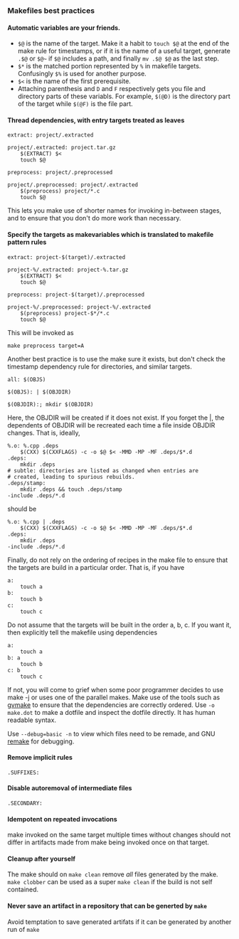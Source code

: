 ### Makefiles best practices


#### Automatic variables are your friends.

* `$@` is the name of the target. Make it a habit to `touch $@` at the end of the make rule for timestamps, or if it is the name of a useful target, generate `.$@` or `$@~` if `$@` includes a path, and finally `mv .$@ $@` as the last step.
* `$*` is the matched portion represented by `%` in makefile targets. Confusingly `$%` is used for another purpose.
* `$<` is the name of the first prerequisite.
* Attaching parenthesis and `D` and `F` respectively gets you file and directory parts of these variabls. For example, `$(@D)` is the directory part of the target while `$(@F)` is the file part.

#### Thread dependencies, with entry targets treated as leaves

```
extract: project/.extracted

project/.extracted: project.tar.gz
    $(EXTRACT) $<
    touch $@

preprocess: project/.preprocessed

project/.preprocessed: project/.extracted
    $(preprocess) project/*.c
    touch $@
```

This lets you make use of shorter names for invoking in-between stages, and to ensure that you don't do more work than necessary.

#### Specify the targets as makevariables which is translated to makefile pattern rules

```
extract: project-$(target)/.extracted

project-%/.extracted: project-%.tar.gz
    $(EXTRACT) $<
    touch $@

preprocess: project-$(target)/.preprocessed

project-%/.preprocessed: project-%/.extracted
    $(preprocess) project-$*/*.c
    touch $@
```

This will be invoked as

```
make preprocess target=A
```


Another best practice is to use the make sure it exists, but don't check the timestamp dependency rule for directories, and similar targets.

```
all: $(OBJS)

$(OBJS): | $(OBJDIR)

$(OBJDIR):; mkdir $(OBJDIR)
```

Here, the OBJDIR will be created if it does not exist. If you forget the |, the dependents of OBJDIR will be recreated each time a file inside OBJDIR changes. That is, ideally,

```
%.o: %.cpp .deps
    $(CXX) $(CXXFLAGS) -c -o $@ $< -MMD -MP -MF .deps/$*.d
.deps:
    mkdir .deps
# subtle: directories are listed as changed when entries are
# created, leading to spurious rebuilds.
.deps/stamp:
    mkdir .deps && touch .deps/stamp
-include .deps/*.d
```

should be

```
%.o: %.cpp | .deps
    $(CXX) $(CXXFLAGS) -c -o $@ $< -MMD -MP -MF .deps/$*.d
.deps:
    mkdir .deps
-include .deps/*.d
```

Finally, do not rely on the ordering of recipes in the make file to ensure that the targets are build in a particular order. That is, if you have

```
a:
    touch a
b:
    touch b
c:
    touch c
```

Do not assume that the targets will be built in the order a, b, c. If you want it, then explicitly tell the makefile using dependencies

```
a:
    touch a
b: a
    touch b
c: b
    touch c
```

If not, you will come to grief when some poor programmer decides to use make -j <n> or uses one of the parallel makes. Make use of the tools such as [gvmake](https://metacpan.org/pod/release/AGENT/Makefile-GraphViz-0.18/script/gvmake) to ensure that the dependencies are correctly ordered. Use `-o make.dot` to make a dotfile and inspect the dotfile directly. It has human readable syntax.

Use `--debug=basic -n` to view which files need to be remade, and GNU [remake](http://bashdb.sourceforge.net/remake/) for debugging.

#### Remove implicit rules

```
.SUFFIXES:
```

#### Disable autoremoval of intermediate files

```
.SECONDARY:
```

#### Idempotent on repeated invocations

make invoked on the same target multiple times without changes should not differ in artifacts made from make being invoked once on that target.

#### Cleanup after yourself

The make should on `make clean` remove *all* files generated by the make. `make clobber` can be used as a super `make clean` if the build is not self contained.

#### Never save an artifact in a repository that can be generted by `make`

Avoid temptation to save generated artifats if it can be generated by another run of `make`

